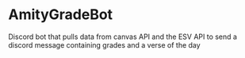 # AmityGradeBot
Discord bot that pulls data from canvas API and the ESV API to send a discord message containing grades and a verse of the day
